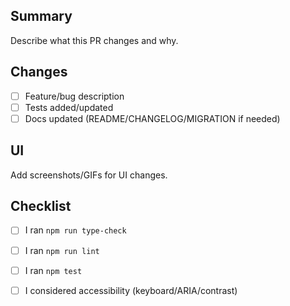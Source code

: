 ## Summary

Describe what this PR changes and why.

## Changes
- [ ] Feature/bug description
- [ ] Tests added/updated
- [ ] Docs updated (README/CHANGELOG/MIGRATION if needed)

## UI
Add screenshots/GIFs for UI changes.

## Checklist
- [ ] I ran `npm run type-check`
- [ ] I ran `npm run lint`
- [ ] I ran `npm test`
- [ ] I considered accessibility (keyboard/ARIA/contrast)

